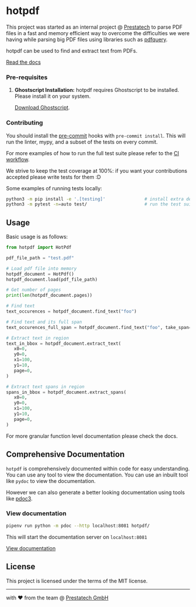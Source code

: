 # hotpdf

This project was started as an internal project @ [Prestatech](http://prestatech.com/) to parse PDF files in a fast and memory efficient way to overcome the difficulties we were having while parsing big PDF files using libraries such as [pdfquery](https://github.com/jcushman/pdfquery).

hotpdf can be used to find and extract text from PDFs.

[Read the docs](https://stdocs.z6.web.core.windows.net/hotpdf/index.html)

### Pre-requisites

1. **Ghostscript Installation:**
   hotpdf requires Ghostscript to be installed. Please install it on your system.

   [Download Ghostscript](https://www.ghostscript.com/).

### Contributing

You should install the [pre-commit](https://github.com/weareprestatech/hotpdf/blob/main/.pre-commit-config.yaml) hooks with `pre-commit install`. This will run the linter, mypy, and a subset of the tests on every commit.

For more examples of how to run the full test suite please refer to the [CI workflow](https://github.com/weareprestatech/hotpdf/blob/main/.github/workflows/test.yml).

We strive to keep the test coverage at 100%: if you want your contributions accepted please write tests for them :D

Some examples of running tests locally:

```bash
python3 -m pip install -e '.[testing]'               # install extra deps for testing
python3 -m pytest -n=auto test/                      # run the test suite
```

## Usage
Basic usage is as follows:
```python
from hotpdf import HotPdf

pdf_file_path = "test.pdf"

# Load pdf file into memory
hotpdf_document = HotPdf()
hotpdf_document.load(pdf_file_path)

# Get number of pages
print(len(hotpdf_document.pages))

# Find text
text_occurences = hotpdf_document.find_text("foo")

# Find text and its full span
text_occurences_full_span = hotpdf_document.find_text("foo", take_span=True)

# Extract text in region
text_in_bbox = hotpdf_document.extract_text(
   x0=0,
   y0=0,
   x1=100,
   y1=10,
   page=0,
)

# Extract text spans in region
spans_in_bbox = hotpdf_document.extract_spans(
   x0=0,
   y0=0,
   x1=100,
   y1=10,
   page=0,
)
```
For more granular function level documentation please check the docs.

## Comprehensive Documentation

`hotpdf` is comprehensively documented within code for easy understanding. You can use any tool to view the documentation.
You can use an inbuilt tool like `pydoc` to view the documentation.

However we can also generate a better looking documentation using tools like [pdoc3](https://pypi.org/project/pdoc3/).

### View documentation

``` bash
pipenv run python -m pdoc --http localhost:8081 hotpdf/
```

This will start the documentation server on `localhost:8081`

[View documentation](https://stdocs.z6.web.core.windows.net/hotpdf/index.html)


## License
This project is licensed under the terms of the MIT license.

---
with ❤️ from the team @ [Prestatech GmbH](https://prestatech.com/)
